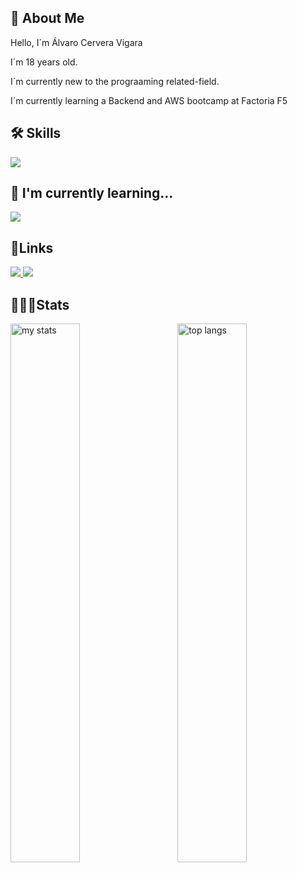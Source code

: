 ## 🚀 About Me

Hello, I´m Álvaro Cervera Vigara

I´m 18 years old.

I´m currently new to the prograaming related-field.

I´m currently learning a Backend and AWS bootcamp at Factoria F5

## 🛠 Skills

![](https://skillicons.dev/icons?i=html,css,js,tailwind,postman)

## 🧠 I'm currently learning...

![](https://skillicons.dev/icons?i=php,mysql,laravel)

## 🔗Links

<a href="https://www.instagram.com/alvarocerveraa/profilecard/?igsh=aXBrYTg1eW9lcWp4">
  <img src="https://skillicons.dev/icons?i=instagram">
</a>

<a href="https://www.linkedin.com/in/álvaro-cervera-vigara-745576337/">
  <img src="https://skillicons.dev/icons?i=linkedin">
</a>

## 👨🏽‍💻Stats

<img alt="my stats" align="left" width="47%" src="https://github-readme-stats.vercel.app/api?username=Kalixto73a&show_icons=true&theme=radical"/>
<img alt="top langs" align="right" width="47%" src="https://github-readme-stats.vercel.app/api/top-langs?username=Kalixto73a&show_icons=true&theme=radical"/>

